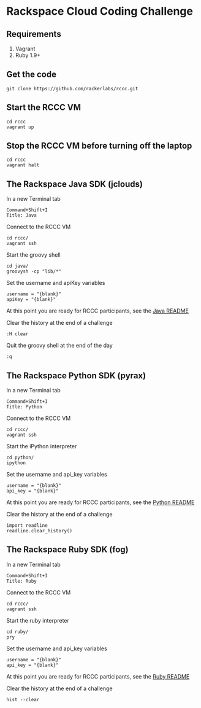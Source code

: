 # Rackspace Cloud Coding Challenge

## Requirements

1. Vagrant
1. Ruby 1.9+

## Get the code

    git clone https://github.com/rackerlabs/rccc.git

## Start the RCCC VM

    cd rccc
    vagrant up

## Stop the RCCC VM before turning off the laptop

    cd rccc
    vagrant halt

## The Rackspace Java SDK (jclouds)

In a new Terminal tab

    Command+Shift+I
    Title: Java

Connect to the RCCC VM

    cd rccc/
    vagrant ssh

Start the groovy shell

    cd java/
    groovysh -cp "lib/*"

Set the username and apiKey variables

    username = "{blank}"
    apiKey = "{blank}"

At this point you are ready for RCCC participants, see the [Java README](java/README.md)

Clear the history at the end of a challenge

    :H clear

Quit the groovy shell at the end of the day

    :q

## The Rackspace Python SDK (pyrax)

In a new Terminal tab

    Command+Shift+I
    Title: Python

Connect to the RCCC VM

    cd rccc/
    vagrant ssh

Start the iPython interpreter

    cd python/
    ipython

Set the username and api_key variables

    username = "{blank}"
    api_key = "{blank}"

At this point you are ready for RCCC participants, see the [Python README](python/README.md)

Clear the history at the end of a challenge

    import readline
    readline.clear_history()

## The Rackspace Ruby SDK (fog)

In a new Terminal tab

    Command+Shift+I
    Title: Ruby

Connect to the RCCC VM

    cd rccc/
    vagrant ssh

Start the ruby interpreter

    cd ruby/
    pry

Set the username and api_key variables

    username = "{blank}"
    api_key = "{blank}"

At this point you are ready for RCCC participants, see the [Ruby README](ruby/README.md)

Clear the history at the end of a challenge

    hist --clear
